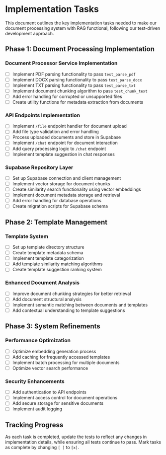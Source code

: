 # Implementation Tasks

This document outlines the key implementation tasks needed to make our document processing system with RAG functional, following our test-driven development approach.

## Phase 1: Document Processing Implementation

### Document Processor Service Implementation
- [ ] Implement PDF parsing functionality to pass `test_parse_pdf`
- [ ] Implement DOCX parsing functionality to pass `test_parse_docx`
- [ ] Implement TXT parsing functionality to pass `test_parse_txt`
- [ ] Implement document chunking algorithm to pass `test_chunk_text`
- [ ] Add error handling for corrupted or unsupported files
- [ ] Create utility functions for metadata extraction from documents

### API Endpoints Implementation
- [ ] Implement `/file` endpoint handler for document upload
- [ ] Add file type validation and error handling
- [ ] Process uploaded documents and store in Supabase
- [ ] Implement `/chat` endpoint for document interaction
- [ ] Add query processing logic to `/chat` endpoint
- [ ] Implement template suggestion in chat responses

### Supabase Repository Layer
- [ ] Set up Supabase connection and client management
- [ ] Implement vector storage for document chunks
- [ ] Create similarity search functionality using vector embeddings
- [ ] Implement document metadata storage and retrieval
- [ ] Add error handling for database operations
- [ ] Create migration scripts for Supabase schema

## Phase 2: Template Management

### Template System
- [ ] Set up template directory structure
- [ ] Create template metadata schema
- [ ] Implement template categorization
- [ ] Add template similarity matching algorithms
- [ ] Create template suggestion ranking system

### Enhanced Document Analysis
- [ ] Improve document chunking strategies for better retrieval
- [ ] Add document structural analysis
- [ ] Implement semantic matching between documents and templates
- [ ] Add contextual understanding to template suggestions

## Phase 3: System Refinements

### Performance Optimization
- [ ] Optimize embedding generation process
- [ ] Add caching for frequently accessed templates
- [ ] Implement batch processing for multiple documents
- [ ] Optimize vector search performance

### Security Enhancements
- [ ] Add authentication to API endpoints
- [ ] Implement access control for document operations
- [ ] Add secure storage for sensitive documents
- [ ] Implement audit logging

## Tracking Progress

As each task is completed, update the tests to reflect any changes in implementation details, while ensuring all tests continue to pass. Mark tasks as complete by changing `[ ]` to `[x]`. 